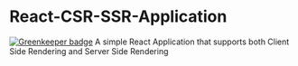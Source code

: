# React-CSR-SSR-Application

[![Greenkeeper badge](https://badges.greenkeeper.io/cli53/React-CSR-SSR-Application.svg)](https://greenkeeper.io/)
A simple React Application that supports both Client Side Rendering and Server Side Rendering
